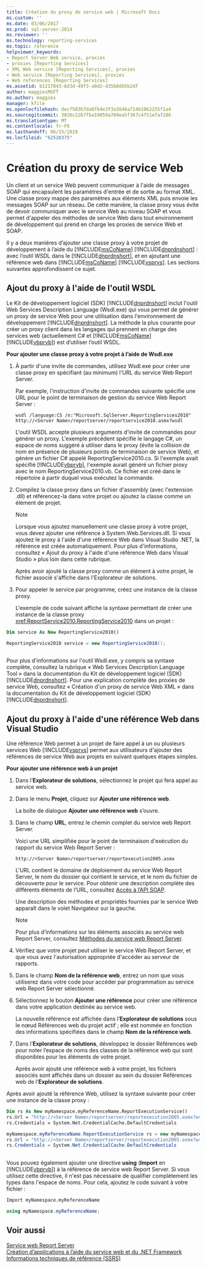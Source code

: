 ```yaml
---
title: Création du proxy de service web | Microsoft Docs
ms.custom: ''
ms.date: 03/06/2017
ms.prod: sql-server-2014
ms.reviewer: ''
ms.technology: reporting-services
ms.topic: reference
helpviewer_keywords:
- Report Server Web service, proxies
- proxies [Reporting Services]
- XML Web service [Reporting Services], proxies
- Web service [Reporting Services], proxies
- Web references [Reporting Services]
ms.assetid: b1217843-8d3d-49f3-a0d2-d35b0db5b2df
author: maggiesMSFT
ms.author: maggies
manager: kfile
ms.openlocfilehash: decf503b7da6fb4e3f3a3846a714b1062255f1a4
ms.sourcegitcommit: 3026c22b7fba19059a769ea5f367c4f51efaf286
ms.translationtype: MT
ms.contentlocale: fr-FR
ms.lasthandoff: 06/15/2019
ms.locfileid: "62520375"
---
```

# <a name="creating-the-web-service-proxy"></a>Création du proxy de service Web
  Un client et un service Web peuvent communiquer à l'aide de messages SOAP qui encapsulent les paramètres d'entrée et de sortie au format XML. Une classe proxy mappe des paramètres aux éléments XML puis envoie les messages SOAP sur un réseau. De cette manière, la classe proxy vous évite de devoir communiquer avec le service Web au niveau SOAP et vous permet d'appeler des méthodes de service Web dans tout environnement de développement qui prend en charge les proxies de service Web et SOAP.  
  
 Il y a deux manières d’ajouter une classe proxy à votre projet de développement à l’aide du [!INCLUDE[msCoName](../../../includes/msconame-md.md)] [!INCLUDE[dnprdnshort](../../../includes/dnprdnshort-md.md)] : avec l’outil WSDL dans le [!INCLUDE[dnprdnshort](../../../includes/dnprdnshort-md.md)], et en ajoutant une référence web dans [!INCLUDE[msCoName](../../../includes/msconame-md.md)] [!INCLUDE[vsprvs](../../../includes/vsprvs-md.md)]. Les sections suivantes approfondissent ce sujet.  
  
## <a name="adding-the-proxy-using-the-wsdl-tool"></a>Ajout du proxy à l'aide de l'outil WSDL  
 Le Kit de développement logiciel (SDK) [!INCLUDE[dnprdnshort](../../../includes/dnprdnshort-md.md)] inclut l'outil Web Services Description Language (Wsdl.exe) qui vous permet de générer un proxy de service Web pour une utilisation dans l'environnement de développement [!INCLUDE[dnprdnshort](../../../includes/dnprdnshort-md.md)]. La méthode la plus courante pour créer un proxy client dans les langages qui prennent en charge des services web (actuellement C# et [!INCLUDE[msCoName](../../../includes/msconame-md.md)] [!INCLUDE[vbprvb](../../../includes/vbprvb-md.md)]) est d’utiliser l’outil WSDL.  
  
 **Pour ajouter une classe proxy à votre projet à l’aide de Wsdl.exe**  
  
1.  À partir d'une invite de commandes, utilisez Wsdl.exe pour créer une classe proxy en spécifiant (au minimum) l'URL du service Web Report Server.  
  
     Par exemple, l'instruction d'invite de commandes suivante spécifie une URL pour le point de terminaison de gestion du service Web Report Server :  
  
    ```  
    wsdl /language:CS /n:"Microsoft.SqlServer.ReportingServices2010" http://<Server Name>/reportserver/reportservice2010.asmx?wsdl  
    ```  
  
     L'outil WSDL accepte plusieurs arguments d'invite de commandes pour générer un proxy. L'exemple précédent spécifie le langage C#, un espace de noms suggéré à utiliser dans le proxy (évite la collision de nom en présence de plusieurs points de terminaison de service Web), et génère un fichier C# appelé ReportingService2010.cs. Si l'exemple avait spécifié [!INCLUDE[vbprvb](../../../includes/vbprvb-md.md)], l'exemple aurait généré un fichier proxy avec le nom ReportingService2010.vb. Ce fichier est créé dans le répertoire à partir duquel vous exécutez la commande.  
  
2.  Compilez la classe proxy dans un fichier d'assembly (avec l'extension .dll) et référencez-la dans votre projet ou ajoutez la classe comme un élément de projet.  
  
    > [!NOTE]  
    >  Lorsque vous ajoutez manuellement une classe proxy à votre projet, vous devez ajouter une référence à System.Web.Services.dll. Si vous ajoutez le proxy à l'aide d'une référence Web dans Visual Studio .NET, la référence est créée automatiquement. Pour plus d'informations, consultez « Ajout du proxy à l'aide d'une référence Web dans Visual Studio » plus loin dans cette rubrique.  
  
     Après avoir ajouté la classe proxy comme un élément à votre projet, le fichier associé s'affiche dans l'Explorateur de solutions.  
  
3.  Pour appeler le service par programme, créez une instance de la classe proxy.  
  
     L'exemple de code suivant affiche la syntaxe permettant de créer une instance de la classe proxy <xref:ReportService2010.ReportingService2010> dans un projet :  
  
```vb  
Dim service As New ReportingService2010()  
```  
  
```csharp  
ReportingService2010 service = new ReportingService2010();  
  
```  
  
 Pour plus d'informations sur l'outil Wsdl.exe, y compris sa syntaxe complète, consultez la rubrique « Web Services Description Language Tool » dans la documentation du Kit de développement logiciel (SDK) [!INCLUDE[dnprdnshort](../../../includes/dnprdnshort-md.md)]. Pour une explication complète des proxies de service Web, consultez « Création d'un proxy de service Web XML » dans la documentation du Kit de développement logiciel (SDK) [!INCLUDE[dnprdnshort](../../../includes/dnprdnshort-md.md)].  
  
## <a name="adding-the-proxy-using-a-web-reference-in-visual-studio"></a>Ajout du proxy à l'aide d'une référence Web dans Visual Studio  
 Une référence Web permet à un projet de faire appel à un ou plusieurs services Web [!INCLUDE[vsprvs](../../../includes/vsprvs-md.md)] permet aux utilisateurs d'ajouter des références de service Web aux projets en suivant quelques étapes simples.  
  
 **Pour ajouter une référence web à un projet**  
  
1.  Dans l’**Explorateur de solutions**, sélectionnez le projet qui fera appel au service web.  
  
2.  Dans le menu **Projet**, cliquez sur **Ajouter une référence web**.  
  
     La boîte de dialogue **Ajouter une référence web** s’ouvre.  
  
3.  Dans le champ **URL**, entrez le chemin complet du service web Report Server.  
  
     Voici une URL simplifiée pour le point de terminaison d'exécution du rapport du service Web Report Server :  
  
    ```  
    http://<Server Name>/reportserver/reportexecution2005.asmx  
    ```  
  
     L'URL contient le domaine de déploiement du service Web Report Server, le nom du dossier qui contient le service, et le nom du fichier de découverte pour le service. Pour obtenir une description complète des différents éléments de l’URL, consultez [Accès à l’API SOAP](../accessing-the-soap-api.md).  
  
     Une description des méthodes et propriétés fournies par le service Web apparaît dans le volet Navigateur sur la gauche.  
  
    > [!NOTE]  
    >  Pour plus d’informations sur les éléments associés au service web Report Server, consultez [Méthodes du service web Report Server](../methods/report-server-web-service-methods.md).  
  
4.  Vérifiez que votre projet peut utiliser le service Web Report Server, et que vous avez l'autorisation appropriée d'accéder au serveur de rapports.  
  
5.  Dans le champ **Nom de la référence web**, entrez un nom que vous utiliserez dans votre code pour accéder par programmation au service web Report Server sélectionné.  
  
6.  Sélectionnez le bouton **Ajouter une référence** pour créer une référence dans votre application destinée au service web.  
  
     La nouvelle référence est affichée dans l’**Explorateur de solutions** sous le nœud Références web du projet actif ; elle est nommée en fonction des informations spécifiées dans le champ **Nom de la référence web**.  
  
7.  Dans l’**Explorateur de solutions**, développez le dossier Références web pour noter l’espace de noms des classes de la référence web qui sont disponibles pour les éléments de votre projet.  
  
     Après avoir ajouté une référence web à votre projet, les fichiers associés sont affichés dans un dossier au sein du dossier Références web de l’**Explorateur de solutions**.  
  
 Après avoir ajouté la référence Web, utilisez la syntaxe suivante pour créer une instance de la classe proxy :  
  
```vb  
Dim rs As New myNamespace.myReferenceName.ReportExecutionService()  
rs.Url = "http://<Server Name>/reportserver/reportexecution2005.asmx?wsdl"  
rs.Credentials = System.Net.CredentialCache.DefaultCredentials  
```  
  
```csharp  
myNamespace.myReferenceName.ReportExecutionService rs = new myNamespace.myReferenceName.ReportExecutionService();  
rs.Url = "http://<Server Name>/reportserver/reportexecution2005.asmx?wsdl"  
rs.Credentials = System.Net.CredentialCache.DefaultCredentials  
  
```  
  
 Vous pouvez également ajouter une directive **using** (**Import** en [!INCLUDE[vbprvb](../../../includes/vbprvb-md.md)]) à la référence de service web Report Server. Si vous utilisez cette directive, il n'est pas nécessaire de qualifier complètement les types dans l'espace de noms. Pour cela, ajoutez le code suivant à votre fichier :  
  
```vb  
Import myNamespace.myReferenceName  
```  
  
```csharp  
using myNamespace.myReferenceName;  
```  
  
## <a name="see-also"></a>Voir aussi  
 [Service web Report Server](../report-server-web-service.md)   
 [Création d’applications à l’aide du service web et du .NET Framework](building-applications-using-the-web-service-and-the-net-framework.md)   
 [Informations techniques de référence &#40;SSRS&#41;](../../technical-reference-ssrs.md)  
  
  
